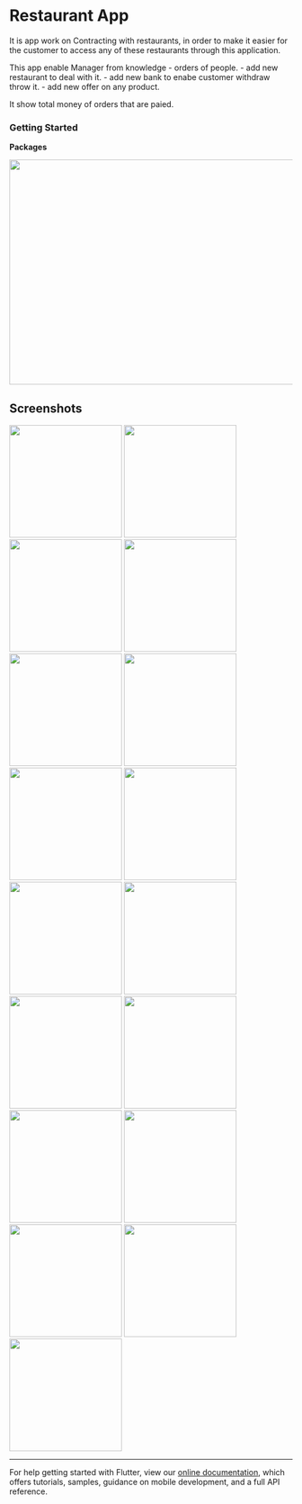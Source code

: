 
# Restaurant App
It is app work on Contracting with restaurants, in order to make it easier for the customer 
to access any of these restaurants through this application.

This app enable Manager from knowledge 
      - orders of people.
      - add new restaurant to deal with it.
      - add new bank to enabe customer withdraw throw it.
      - add new offer on any product.
      
It show total money of orders that are paied.


### Getting Started

**Packages**

<div>
<img src="https://user-images.githubusercontent.com/67171486/216956666-6c36b5d6-e456-432f-af6d-eabeee15b2c5.png" width="600" height="400">
</div>

## Screenshots 

<div>
<img src="https://user-images.githubusercontent.com/67171486/216957019-efc6a81e-ba05-420a-85df-078c3aaf333d.png" width="200">
<img src="https://user-images.githubusercontent.com/67171486/216957152-9eb24a71-443a-4fba-97c2-bc719461a749.png" width="200">
<img src="https://user-images.githubusercontent.com/67171486/216957251-a9b75bf7-5b3b-49d0-a8ea-26fbd0a1bc16.png" width="200">
<img src="https://user-images.githubusercontent.com/67171486/216957408-6d984037-5f4b-4ce8-ae70-b7eb7bcf8d37.png" width="200">
<img src="https://user-images.githubusercontent.com/67171486/216957544-ae6473da-0210-4bff-853a-06b62b79aee3.png" width="200">
<img src="https://user-images.githubusercontent.com/67171486/216957807-c182e15d-e19c-4be5-b3af-128e127543a3.png" width="200">
<img src="https://user-images.githubusercontent.com/67171486/216957909-3defd574-ad3d-46b0-84e9-8c503f2b2d34.png" width="200">
<img src="https://user-images.githubusercontent.com/67171486/216958019-7324304f-2783-4c4f-afc9-c847820e51c4.png" width="200">
<img src="https://user-images.githubusercontent.com/67171486/216958084-8f3a5fac-470b-4418-922e-f41f2a59cc86.png" width="200">
<img src="https://user-images.githubusercontent.com/67171486/216958167-97ff6b1d-e82e-4099-ba05-5710ddaa871f.png" width="200">
<img src="https://user-images.githubusercontent.com/67171486/216958259-277a6b7d-f84a-430c-9eca-89bc18f50272.png" width="200">
<img src="https://user-images.githubusercontent.com/67171486/216958380-415d9825-6f75-4d3d-bc5b-d3cf21e30745.png" width="200">
<img src="https://user-images.githubusercontent.com/67171486/216958459-579a40a4-c1e8-424f-93f1-d391ede6cb13.png" width="200">
<img src="https://user-images.githubusercontent.com/67171486/216958823-b7fe5352-172e-418e-81ff-0cc061be8e98.png" width="200">
<img src="https://user-images.githubusercontent.com/67171486/216958939-a621c45b-f980-4ff6-bb35-216ef129ca87.png" width="200">
<img src="https://user-images.githubusercontent.com/67171486/216959142-35dbd182-a073-438f-a4ff-858ee7e9287a.png" width="200">
<img src="https://user-images.githubusercontent.com/67171486/216959196-76cb9270-bcc8-4fd8-a784-2480d7429e22.png" width="200">

</div>

 <hr>
 
For help getting started with Flutter, view our
[online documentation](https://flutter.dev/docs), which offers tutorials,
samples, guidance on mobile development, and a full API reference.
